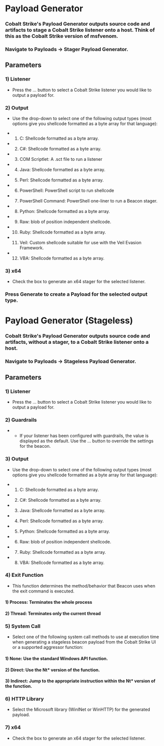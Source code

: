 # Payload Generator

### Cobalt Strike's Payload Generator outputs source code and artifacts to stage a Cobalt Strike listener onto a host. Think of this as the Cobalt Strike version of msfvenom.

### Navigate to Payloads -> Stager Payload Generator.

## Parameters

### 1) Listener

 - Press the ... button to select a Cobalt Strike listener you would like to output
a payload for.

### 2) Output


 - Use the drop-down to select one of the following output types (most options
give you shellcode formatted as a byte array for that language):


 - 1) C: Shellcode formatted as a byte array.

 - 2) C#: Shellcode formatted as a byte array.

 - 3) COM Scriptlet: A .sct file to run a listener

 - 4) Java: Shellcode formatted as a byte array.

 - 5) Perl: Shellcode formatted as a byte array.

 - 6) PowerShell: PowerShell script to run shellcode

 - 7) PowerShell Command: PowerShell one-liner to run a Beacon stager.

 - 8) Python: Shellcode formatted as a byte array.

 - 9) Raw: blob of position independent shellcode.

 - 10) Ruby: Shellcode formatted as a byte array.

 - 11) Veil: Custom shellcode suitable for use with the Veil Evasion Framework.

 - 12) VBA: Shellcode formatted as a byte array.

### 3) x64

 - Check the box to generate an x64 stager for the selected listener.

### Press Generate to create a Payload for the selected output type.

# Payload Generator (Stageless)

### Cobalt Strike's Payload Generator outputs source code and artifacts, without a stager, to a Cobalt Strike listener onto a host.

### Navigate to Payloads -> Stageless Payload Generator.

## Parameters

### 1) Listener

 - Press the ... button to select a Cobalt Strike listener you would like to output
a payload for.

### 2) Guardrails

 - - If your listener has been configured with guardrails, the value is displayed
as the default. Use the ... button to override the settings for the beacon.

### 3) Output

 - Use the drop-down to select one of the following output types (most options
give you shellcode formatted as a byte array for that language):

 - 1) C: Shellcode formatted as a byte array.

 - 2) C#: Shellcode formatted as a byte array.

 - 3) Java: Shellcode formatted as a byte array.

 - 4) Perl: Shellcode formatted as a byte array.

 - 5) Python: Shellcode formatted as a byte array.

 - 6) Raw: blob of position independent shellcode.

 - 7) Ruby: Shellcode formatted as a byte array.

 - 8) VBA: Shellcode formatted as a byte array.

### 4) Exit Function

 - This function determines the method/behavior that Beacon uses when
the exit command is executed.

#### 1) Process: Terminates the whole process

#### 2) Thread: Terminates only the current thread

### 5) System Call

 - Select one of the following system call methods to use at execution time
when generating a stageless beacon payload from the Cobalt Strike UI or a
supported aggressor function:

#### 1) None: Use the standard Windows API function.

#### 2) Direct: Use the Nt* version of the function.

#### 3) Indirect: Jump to the appropriate instruction within the Nt* version of the function.

### 6) HTTP Library

 - Select the Microsoft library (WinINet or WinHTTP) for the generated
payload.

### 7) x64

 - Check the box to generate an x64 stager for the selected listener.
